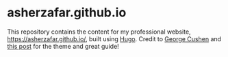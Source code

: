 # asherzafar.github.io
This repository contains the content for my professional website, https://asherzafar.github.io/, built using [Hugo](https://gohugo.io). Credit to [George Cushen](https://georgecushen.com/) and [this post](https://georgecushen.com/create-your-website-with-hugo/) for the theme and great guide!

